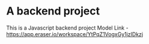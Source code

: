 # A backend project

This is a Javascript backend project
Model Link - https://app.eraser.io/workspace/YtPqZ1VogxGy1jzIDkzj
